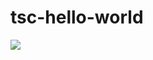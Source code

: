 # tsc-hello-world
<img src="http://cdn-ak.f.st-hatena.com/images/fotolife/t/tyoshikawa1106/20160428/20160428140041.png" />
